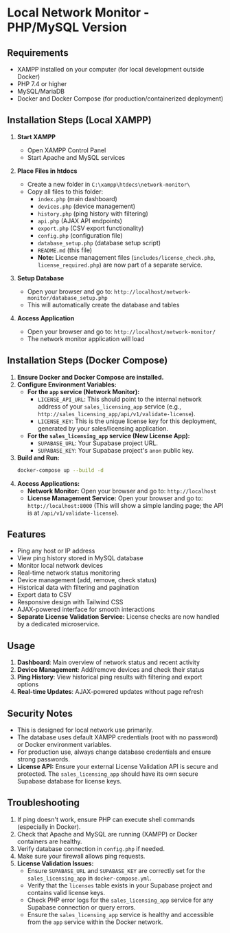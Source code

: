 # Local Network Monitor - PHP/MySQL Version

## Requirements
- XAMPP installed on your computer (for local development outside Docker)
- PHP 7.4 or higher
- MySQL/MariaDB
- Docker and Docker Compose (for production/containerized deployment)

## Installation Steps (Local XAMPP)

1.  **Start XAMPP**
    -   Open XAMPP Control Panel
    -   Start Apache and MySQL services

2.  **Place Files in htdocs**
    -   Create a new folder in `C:\xampp\htdocs\network-monitor\`
    -   Copy all files to this folder:
        -   `index.php` (main dashboard)
        -   `devices.php` (device management)
        -   `history.php` (ping history with filtering)
        -   `api.php` (AJAX API endpoints)
        -   `export.php` (CSV export functionality)
        -   `config.php` (configuration file)
        -   `database_setup.php` (database setup script)
        -   `README.md` (this file)
        -   **Note:** License management files (`includes/license_check.php`, `license_required.php`) are now part of a separate service.

3.  **Setup Database**
    -   Open your browser and go to: `http://localhost/network-monitor/database_setup.php`
    -   This will automatically create the database and tables

4.  **Access Application**
    -   Open your browser and go to: `http://localhost/network-monitor/`
    -   The network monitor application will load

## Installation Steps (Docker Compose)

1.  **Ensure Docker and Docker Compose are installed.**
2.  **Configure Environment Variables:**
    -   **For the `app` service (Network Monitor):**
        -   `LICENSE_API_URL`: This should point to the internal network address of your `sales_licensing_app` service (e.g., `http://sales_licensing_app/api/v1/validate-license`).
        -   `LICENSE_KEY`: This is the unique license key for this deployment, generated by your sales/licensing application.
    -   **For the `sales_licensing_app` service (New License App):**
        -   `SUPABASE_URL`: Your Supabase project URL.
        -   `SUPABASE_KEY`: Your Supabase project's `anon` public key.
3.  **Build and Run:**
    ```bash
    docker-compose up --build -d
    ```
4.  **Access Applications:**
    -   **Network Monitor:** Open your browser and go to: `http://localhost`
    -   **License Management Service:** Open your browser and go to: `http://localhost:8000` (This will show a simple landing page; the API is at `/api/v1/validate-license`).

## Features
- Ping any host or IP address
- View ping history stored in MySQL database
- Monitor local network devices
- Real-time network status monitoring
- Device management (add, remove, check status)
- Historical data with filtering and pagination
- Export data to CSV
- Responsive design with Tailwind CSS
- AJAX-powered interface for smooth interactions
- **Separate License Validation Service:** License checks are now handled by a dedicated microservice.

## Usage
1.  **Dashboard**: Main overview of network status and recent activity
2.  **Device Management**: Add/remove devices and check their status
3.  **Ping History**: View historical ping results with filtering and export options
4.  **Real-time Updates**: AJAX-powered updates without page refresh

## Security Notes
- This is designed for local network use primarily.
- The database uses default XAMPP credentials (root with no password) or Docker environment variables.
- For production use, always change database credentials and ensure strong passwords.
- **License API:** Ensure your external License Validation API is secure and protected. The `sales_licensing_app` should have its own secure Supabase database for license keys.

## Troubleshooting
1.  If ping doesn't work, ensure PHP can execute shell commands (especially in Docker).
2.  Check that Apache and MySQL are running (XAMPP) or Docker containers are healthy.
3.  Verify database connection in `config.php` if needed.
4.  Make sure your firewall allows ping requests.
5.  **License Validation Issues:**
    -   Ensure `SUPABASE_URL` and `SUPABASE_KEY` are correctly set for the `sales_licensing_app` in `docker-compose.yml`.
    -   Verify that the `licenses` table exists in your Supabase project and contains valid license keys.
    -   Check PHP error logs for the `sales_licensing_app` service for any Supabase connection or query errors.
    -   Ensure the `sales_licensing_app` service is healthy and accessible from the `app` service within the Docker network.